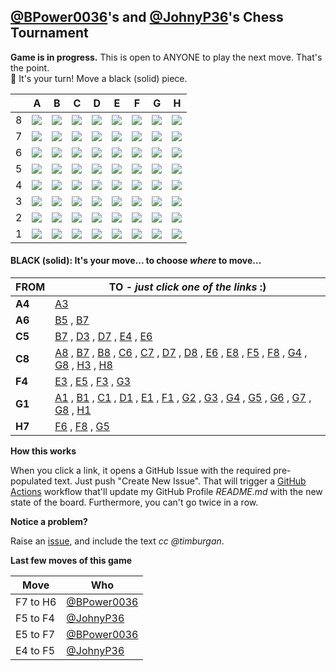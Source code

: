 
## [@BPower0036](https://github.com/BPower0036)'s and [@JohnyP36](https://github.com/JohnyP36)'s Chess Tournament

**Game is in progress.** This is open to ANYONE to play the next move. That's the point. </br>
:wave:  It's your turn! Move a black (solid) piece.

|   | A | B | C | D | E | F | G | H |
| - | - | - | - | - | - | - | - | - |
| 8 | ![](https://raw.githubusercontent.com/BPower0036/chess/master/chess_images/blank.png) | ![](https://raw.githubusercontent.com/BPower0036/chess/master/chess_images/blank.png) | ![](https://raw.githubusercontent.com/BPower0036/chess/master/chess_images/q.png) | ![](https://raw.githubusercontent.com/BPower0036/chess/master/chess_images/blank.png) | ![](https://raw.githubusercontent.com/BPower0036/chess/master/chess_images/blank.png) | ![](https://raw.githubusercontent.com/BPower0036/chess/master/chess_images/blank.png) | ![](https://raw.githubusercontent.com/BPower0036/chess/master/chess_images/blank.png) | ![](https://raw.githubusercontent.com/BPower0036/chess/master/chess_images/blank.png) |
| 7 | ![](https://raw.githubusercontent.com/BPower0036/chess/master/chess_images/blank.png) | ![](https://raw.githubusercontent.com/BPower0036/chess/master/chess_images/blank.png) | ![](https://raw.githubusercontent.com/BPower0036/chess/master/chess_images/blank.png) | ![](https://raw.githubusercontent.com/BPower0036/chess/master/chess_images/blank.png) | ![](https://raw.githubusercontent.com/BPower0036/chess/master/chess_images/blank.png) | ![](https://raw.githubusercontent.com/BPower0036/chess/master/chess_images/blank.png) | ![](https://raw.githubusercontent.com/BPower0036/chess/master/chess_images/blank.png) | ![](https://raw.githubusercontent.com/BPower0036/chess/master/chess_images/n.png) |
| 6 | ![](https://raw.githubusercontent.com/BPower0036/chess/master/chess_images/b.png) | ![](https://raw.githubusercontent.com/BPower0036/chess/master/chess_images/blank.png) | ![](https://raw.githubusercontent.com/BPower0036/chess/master/chess_images/blank.png) | ![](https://raw.githubusercontent.com/BPower0036/chess/master/chess_images/blank.png) | ![](https://raw.githubusercontent.com/BPower0036/chess/master/chess_images/blank.png) | ![](https://raw.githubusercontent.com/BPower0036/chess/master/chess_images/blank.png) | ![](https://raw.githubusercontent.com/BPower0036/chess/master/chess_images/blank.png) | ![](https://raw.githubusercontent.com/BPower0036/chess/master/chess_images/N.png) |
| 5 | ![](https://raw.githubusercontent.com/BPower0036/chess/master/chess_images/blank.png) | ![](https://raw.githubusercontent.com/BPower0036/chess/master/chess_images/blank.png) | ![](https://raw.githubusercontent.com/BPower0036/chess/master/chess_images/n.png) | ![](https://raw.githubusercontent.com/BPower0036/chess/master/chess_images/blank.png) | ![](https://raw.githubusercontent.com/BPower0036/chess/master/chess_images/blank.png) | ![](https://raw.githubusercontent.com/BPower0036/chess/master/chess_images/blank.png) | ![](https://raw.githubusercontent.com/BPower0036/chess/master/chess_images/blank.png) | ![](https://raw.githubusercontent.com/BPower0036/chess/master/chess_images/p.png) |
| 4 | ![](https://raw.githubusercontent.com/BPower0036/chess/master/chess_images/p.png) | ![](https://raw.githubusercontent.com/BPower0036/chess/master/chess_images/blank.png) | ![](https://raw.githubusercontent.com/BPower0036/chess/master/chess_images/p.png) | ![](https://raw.githubusercontent.com/BPower0036/chess/master/chess_images/blank.png) | ![](https://raw.githubusercontent.com/BPower0036/chess/master/chess_images/blank.png) | ![](https://raw.githubusercontent.com/BPower0036/chess/master/chess_images/k.png) | ![](https://raw.githubusercontent.com/BPower0036/chess/master/chess_images/blank.png) | ![](https://raw.githubusercontent.com/BPower0036/chess/master/chess_images/P.png) |
| 3 | ![](https://raw.githubusercontent.com/BPower0036/chess/master/chess_images/blank.png) | ![](https://raw.githubusercontent.com/BPower0036/chess/master/chess_images/p.png) | ![](https://raw.githubusercontent.com/BPower0036/chess/master/chess_images/K.png) | ![](https://raw.githubusercontent.com/BPower0036/chess/master/chess_images/blank.png) | ![](https://raw.githubusercontent.com/BPower0036/chess/master/chess_images/blank.png) | ![](https://raw.githubusercontent.com/BPower0036/chess/master/chess_images/P.png) | ![](https://raw.githubusercontent.com/BPower0036/chess/master/chess_images/blank.png) | ![](https://raw.githubusercontent.com/BPower0036/chess/master/chess_images/blank.png) |
| 2 | ![](https://raw.githubusercontent.com/BPower0036/chess/master/chess_images/blank.png) | ![](https://raw.githubusercontent.com/BPower0036/chess/master/chess_images/P.png) | ![](https://raw.githubusercontent.com/BPower0036/chess/master/chess_images/blank.png) | ![](https://raw.githubusercontent.com/BPower0036/chess/master/chess_images/blank.png) | ![](https://raw.githubusercontent.com/BPower0036/chess/master/chess_images/blank.png) | ![](https://raw.githubusercontent.com/BPower0036/chess/master/chess_images/blank.png) | ![](https://raw.githubusercontent.com/BPower0036/chess/master/chess_images/blank.png) | ![](https://raw.githubusercontent.com/BPower0036/chess/master/chess_images/blank.png) |
| 1 | ![](https://raw.githubusercontent.com/BPower0036/chess/master/chess_images/blank.png) | ![](https://raw.githubusercontent.com/BPower0036/chess/master/chess_images/blank.png) | ![](https://raw.githubusercontent.com/BPower0036/chess/master/chess_images/blank.png) | ![](https://raw.githubusercontent.com/BPower0036/chess/master/chess_images/blank.png) | ![](https://raw.githubusercontent.com/BPower0036/chess/master/chess_images/blank.png) | ![](https://raw.githubusercontent.com/BPower0036/chess/master/chess_images/blank.png) | ![](https://raw.githubusercontent.com/BPower0036/chess/master/chess_images/r.png) | ![](https://raw.githubusercontent.com/BPower0036/chess/master/chess_images/blank.png) |

#### **BLACK (solid):** It's your move... to choose _where_ to move...

| FROM | TO - _just click one of the links_ :) |
| ---- | -- |
| **A4** | [A3](https://github.com/BPower0036/chess/issues/new?title=chess%7Cmove%7Ca4a3%7C92&body=Just+push+%27Submit+new+issue%27.+You+don%27t+need+to+do+anything+else.) |
| **A6** | [B5](https://github.com/BPower0036/chess/issues/new?title=chess%7Cmove%7Ca6b5%7C92&body=Just+push+%27Submit+new+issue%27.+You+don%27t+need+to+do+anything+else.) , [B7](https://github.com/BPower0036/chess/issues/new?title=chess%7Cmove%7Ca6b7%7C92&body=Just+push+%27Submit+new+issue%27.+You+don%27t+need+to+do+anything+else.) |
| **C5** | [B7](https://github.com/BPower0036/chess/issues/new?title=chess%7Cmove%7Cc5b7%7C92&body=Just+push+%27Submit+new+issue%27.+You+don%27t+need+to+do+anything+else.) , [D3](https://github.com/BPower0036/chess/issues/new?title=chess%7Cmove%7Cc5d3%7C92&body=Just+push+%27Submit+new+issue%27.+You+don%27t+need+to+do+anything+else.) , [D7](https://github.com/BPower0036/chess/issues/new?title=chess%7Cmove%7Cc5d7%7C92&body=Just+push+%27Submit+new+issue%27.+You+don%27t+need+to+do+anything+else.) , [E4](https://github.com/BPower0036/chess/issues/new?title=chess%7Cmove%7Cc5e4%7C92&body=Just+push+%27Submit+new+issue%27.+You+don%27t+need+to+do+anything+else.) , [E6](https://github.com/BPower0036/chess/issues/new?title=chess%7Cmove%7Cc5e6%7C92&body=Just+push+%27Submit+new+issue%27.+You+don%27t+need+to+do+anything+else.) |
| **C8** | [A8](https://github.com/BPower0036/chess/issues/new?title=chess%7Cmove%7Cc8a8%7C92&body=Just+push+%27Submit+new+issue%27.+You+don%27t+need+to+do+anything+else.) , [B7](https://github.com/BPower0036/chess/issues/new?title=chess%7Cmove%7Cc8b7%7C92&body=Just+push+%27Submit+new+issue%27.+You+don%27t+need+to+do+anything+else.) , [B8](https://github.com/BPower0036/chess/issues/new?title=chess%7Cmove%7Cc8b8%7C92&body=Just+push+%27Submit+new+issue%27.+You+don%27t+need+to+do+anything+else.) , [C6](https://github.com/BPower0036/chess/issues/new?title=chess%7Cmove%7Cc8c6%7C92&body=Just+push+%27Submit+new+issue%27.+You+don%27t+need+to+do+anything+else.) , [C7](https://github.com/BPower0036/chess/issues/new?title=chess%7Cmove%7Cc8c7%7C92&body=Just+push+%27Submit+new+issue%27.+You+don%27t+need+to+do+anything+else.) , [D7](https://github.com/BPower0036/chess/issues/new?title=chess%7Cmove%7Cc8d7%7C92&body=Just+push+%27Submit+new+issue%27.+You+don%27t+need+to+do+anything+else.) , [D8](https://github.com/BPower0036/chess/issues/new?title=chess%7Cmove%7Cc8d8%7C92&body=Just+push+%27Submit+new+issue%27.+You+don%27t+need+to+do+anything+else.) , [E6](https://github.com/BPower0036/chess/issues/new?title=chess%7Cmove%7Cc8e6%7C92&body=Just+push+%27Submit+new+issue%27.+You+don%27t+need+to+do+anything+else.) , [E8](https://github.com/BPower0036/chess/issues/new?title=chess%7Cmove%7Cc8e8%7C92&body=Just+push+%27Submit+new+issue%27.+You+don%27t+need+to+do+anything+else.) , [F5](https://github.com/BPower0036/chess/issues/new?title=chess%7Cmove%7Cc8f5%7C92&body=Just+push+%27Submit+new+issue%27.+You+don%27t+need+to+do+anything+else.) , [F8](https://github.com/BPower0036/chess/issues/new?title=chess%7Cmove%7Cc8f8%7C92&body=Just+push+%27Submit+new+issue%27.+You+don%27t+need+to+do+anything+else.) , [G4](https://github.com/BPower0036/chess/issues/new?title=chess%7Cmove%7Cc8g4%7C92&body=Just+push+%27Submit+new+issue%27.+You+don%27t+need+to+do+anything+else.) , [G8](https://github.com/BPower0036/chess/issues/new?title=chess%7Cmove%7Cc8g8%7C92&body=Just+push+%27Submit+new+issue%27.+You+don%27t+need+to+do+anything+else.) , [H3](https://github.com/BPower0036/chess/issues/new?title=chess%7Cmove%7Cc8h3%7C92&body=Just+push+%27Submit+new+issue%27.+You+don%27t+need+to+do+anything+else.) , [H8](https://github.com/BPower0036/chess/issues/new?title=chess%7Cmove%7Cc8h8%7C92&body=Just+push+%27Submit+new+issue%27.+You+don%27t+need+to+do+anything+else.) |
| **F4** | [E3](https://github.com/BPower0036/chess/issues/new?title=chess%7Cmove%7Cf4e3%7C92&body=Just+push+%27Submit+new+issue%27.+You+don%27t+need+to+do+anything+else.) , [E5](https://github.com/BPower0036/chess/issues/new?title=chess%7Cmove%7Cf4e5%7C92&body=Just+push+%27Submit+new+issue%27.+You+don%27t+need+to+do+anything+else.) , [F3](https://github.com/BPower0036/chess/issues/new?title=chess%7Cmove%7Cf4f3%7C92&body=Just+push+%27Submit+new+issue%27.+You+don%27t+need+to+do+anything+else.) , [G3](https://github.com/BPower0036/chess/issues/new?title=chess%7Cmove%7Cf4g3%7C92&body=Just+push+%27Submit+new+issue%27.+You+don%27t+need+to+do+anything+else.) |
| **G1** | [A1](https://github.com/BPower0036/chess/issues/new?title=chess%7Cmove%7Cg1a1%7C92&body=Just+push+%27Submit+new+issue%27.+You+don%27t+need+to+do+anything+else.) , [B1](https://github.com/BPower0036/chess/issues/new?title=chess%7Cmove%7Cg1b1%7C92&body=Just+push+%27Submit+new+issue%27.+You+don%27t+need+to+do+anything+else.) , [C1](https://github.com/BPower0036/chess/issues/new?title=chess%7Cmove%7Cg1c1%7C92&body=Just+push+%27Submit+new+issue%27.+You+don%27t+need+to+do+anything+else.) , [D1](https://github.com/BPower0036/chess/issues/new?title=chess%7Cmove%7Cg1d1%7C92&body=Just+push+%27Submit+new+issue%27.+You+don%27t+need+to+do+anything+else.) , [E1](https://github.com/BPower0036/chess/issues/new?title=chess%7Cmove%7Cg1e1%7C92&body=Just+push+%27Submit+new+issue%27.+You+don%27t+need+to+do+anything+else.) , [F1](https://github.com/BPower0036/chess/issues/new?title=chess%7Cmove%7Cg1f1%7C92&body=Just+push+%27Submit+new+issue%27.+You+don%27t+need+to+do+anything+else.) , [G2](https://github.com/BPower0036/chess/issues/new?title=chess%7Cmove%7Cg1g2%7C92&body=Just+push+%27Submit+new+issue%27.+You+don%27t+need+to+do+anything+else.) , [G3](https://github.com/BPower0036/chess/issues/new?title=chess%7Cmove%7Cg1g3%7C92&body=Just+push+%27Submit+new+issue%27.+You+don%27t+need+to+do+anything+else.) , [G4](https://github.com/BPower0036/chess/issues/new?title=chess%7Cmove%7Cg1g4%7C92&body=Just+push+%27Submit+new+issue%27.+You+don%27t+need+to+do+anything+else.) , [G5](https://github.com/BPower0036/chess/issues/new?title=chess%7Cmove%7Cg1g5%7C92&body=Just+push+%27Submit+new+issue%27.+You+don%27t+need+to+do+anything+else.) , [G6](https://github.com/BPower0036/chess/issues/new?title=chess%7Cmove%7Cg1g6%7C92&body=Just+push+%27Submit+new+issue%27.+You+don%27t+need+to+do+anything+else.) , [G7](https://github.com/BPower0036/chess/issues/new?title=chess%7Cmove%7Cg1g7%7C92&body=Just+push+%27Submit+new+issue%27.+You+don%27t+need+to+do+anything+else.) , [G8](https://github.com/BPower0036/chess/issues/new?title=chess%7Cmove%7Cg1g8%7C92&body=Just+push+%27Submit+new+issue%27.+You+don%27t+need+to+do+anything+else.) , [H1](https://github.com/BPower0036/chess/issues/new?title=chess%7Cmove%7Cg1h1%7C92&body=Just+push+%27Submit+new+issue%27.+You+don%27t+need+to+do+anything+else.) |
| **H7** | [F6](https://github.com/BPower0036/chess/issues/new?title=chess%7Cmove%7Ch7f6%7C92&body=Just+push+%27Submit+new+issue%27.+You+don%27t+need+to+do+anything+else.) , [F8](https://github.com/BPower0036/chess/issues/new?title=chess%7Cmove%7Ch7f8%7C92&body=Just+push+%27Submit+new+issue%27.+You+don%27t+need+to+do+anything+else.) , [G5](https://github.com/BPower0036/chess/issues/new?title=chess%7Cmove%7Ch7g5%7C92&body=Just+push+%27Submit+new+issue%27.+You+don%27t+need+to+do+anything+else.) |

**How this works**

When you click a link, it opens a GitHub Issue with the required pre-populated text. Just push "Create New Issue". That will trigger a [GitHub Actions](https://github.blog/2020-07-03-github-action-hero-casey-lee/#getting-started-with-github-actions) workflow that'll update my GitHub Profile _README.md_ with the new state of the board. Furthermore, you can't go twice in a row. 

**Notice a problem?**

Raise an [issue](https://github.com/BPower0036/chess/issues), and include the text _cc @timburgan_.

**Last few moves of this game**

| Move  | Who |
| ----- | --- |
| F7 to H6 | [@BPower0036](https://github.com/BPower0036) |
| F5 to F4 | [@JohnyP36](https://github.com/JohnyP36) |
| E5 to F7 | [@BPower0036](https://github.com/BPower0036) |
| E4 to F5 | [@JohnyP36](https://github.com/JohnyP36) |
